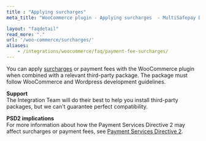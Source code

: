 ```yaml
---
title : "Applying surcharges"
meta_title: "WooCommerce plugin - Applying surcharges  - MultiSafepay Docs"

layout: "faqdetail"
read_more: "."
url: '/woo-commerce/surcharges/'
aliases: 
    - /integrations/woocommerce/faq/payment-fee-surcharges/
---
```


You can apply [surcharges](/security-and-legal/payment-regulations/about-surcharges/) or payment fees with the WooCommerce plugin when combined with a relevant third-party package. The package must follow WooCommerce and Wordpress development guidelines.

**Support**  
The Integration Team will do their best to help you install third-party packages, but we can't guarantee perfect compatibility.

**PSD2 implications**  
For more information about how the Payment Services Directive 2 may affect surcharges or payment fees, see [Payment Services Directive 2](/payment-regulations/psd2/).
